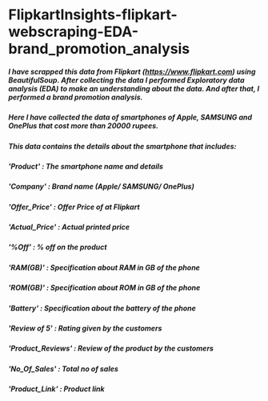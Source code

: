 # FlipkartInsights-flipkart-webscraping-EDA-brand_promotion_analysis
##### I have scrapped this data from Flipkart (https://www.flipkart.com) using BeautifulSoup. After collecting the data I performed Exploratory data analysis (EDA) to make an understanding about the data. And after that, I performed a brand promotion analysis.

##### Here I have collected the data of smartphones of Apple, SAMSUNG and OnePlus that cost more than 20000 rupees.
##### This data contains the details about the smartphone that includes:
##### 'Product' : The smartphone name and details 
##### 'Company' : Brand name (Apple/ SAMSUNG/ OnePlus)
##### 'Offer_Price' : Offer Price of at Flipkart
##### 'Actual_Price' : Actual printed price
##### '%Off' : % off on the product
##### 'RAM(GB)' : Specification about RAM in GB of the phone
##### 'ROM(GB)' : Specification about ROM in GB of the phone
##### 'Battery' : Specification about the battery of the phone
##### 'Review of 5' : Rating given by the customers 
##### 'Product_Reviews' : Review of the product by the customers
##### 'No_Of_Sales' : Total no of sales
##### 'Product_Link' : Product link
